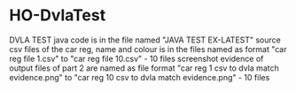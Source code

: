 # HO-DvlaTest
DVLA TEST
java code is in the file named "JAVA TEST EX-LATEST"
source csv files of the car reg, name and colour is in the files named as format "car reg file 1.csv" to "car reg file 10.csv" - 10 files
screenshot evidence of output files of part 2 are named as file format "car reg 1 csv to dvla match evidence.png" to "car reg 10 csv to dvla match evidence.png" - 10 files
